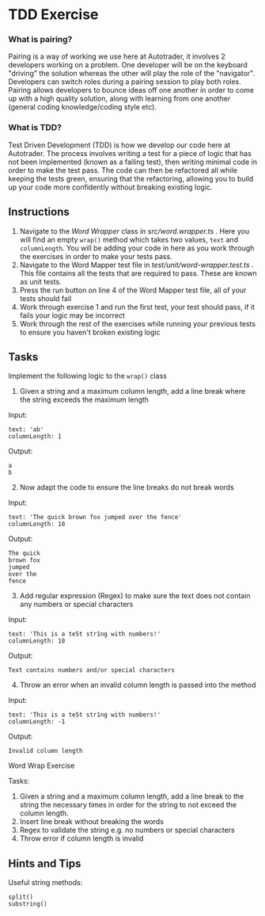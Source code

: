 # TDD Exercise

### What is pairing?
Pairing is a way of working we use here at Autotrader,
it involves 2 developers working on a problem. One developer will be on the
keyboard "driving" the solution whereas the other will play the role of the "navigator".
Developers can switch roles during a pairing session to play both roles.
Pairing allows developers to bounce ideas off one another in order to come up with
a high quality solution, along with learning from one another (general coding knowledge/coding style etc).

### What is TDD?
Test Driven Development (TDD) is how we develop our code here at Autotrader.
The process involves writing a test for a piece of logic that has not been implemented
(known as a failing test), then writing minimal code
in order to make the test pass. The code can then be refactored all while keeping
the tests green, ensuring that the refactoring, allowing you to  build up your code
more confidently without breaking existing logic.

## Instructions

1. Navigate to the *Word Wrapper* class in *src/word.wrapper.ts* .
   Here you will find an empty `wrap()` method which takes two values, `text` and `columnLength`.
   You will be adding your code in here as you work through the exercises in order to make your tests pass.
2. Navigate to the Word Mapper test file in *test/unit/word-wrapper.test.ts* .
   This file contains all the tests that are required to pass. These are known as unit tests.
3. Press the run button on line 4 of the Word Mapper test file, all of your tests should fail
4. Work through exercise 1 and run the first test, your test should pass, if it fails your logic may be incorrect
5. Work through the rest of the exercises while running your previous tests to ensure you haven't broken existing logic

## Tasks
Implement the following logic to the `wrap()` class
1. Given a string and a maximum column length, add a line break where the string exceeds the maximum length

Input:

```
text: 'ab'
columnLength: 1
```
Output:
```
a
b
```

2. Now adapt the code to ensure the line breaks do not break words

Input:

```
text: 'The quick brown fox jumped over the fence'
columnLength: 10
```
Output:
```
The quick
brown fox
jumped
over the
fence
```
3. Add regular expression (Regex) to make sure the text does not contain any numbers or special characters

Input:

```
text: 'This is a te5t str1ng with numbers!'
columnLength: 10
```
Output:
```
Text contains numbers and/or special characters
```

4. Throw an error when an invalid column length is passed into the method

Input:

```
text: 'This is a te5t str1ng with numbers!'
columnLength: -1
```
Output:
```
Invalid column length
```

Word Wrap Exercise

Tasks:
1) Given a string and a maximum column length, add a line break to the string the necessary times in order for the string to not exceed the column length.
2) Insert line break without breaking the words
3) Regex to validate the string e.g. no numbers or special characters
4) Throw error if column length is invalid

## Hints and Tips

Useful string methods:

```
split()
substring()

```

